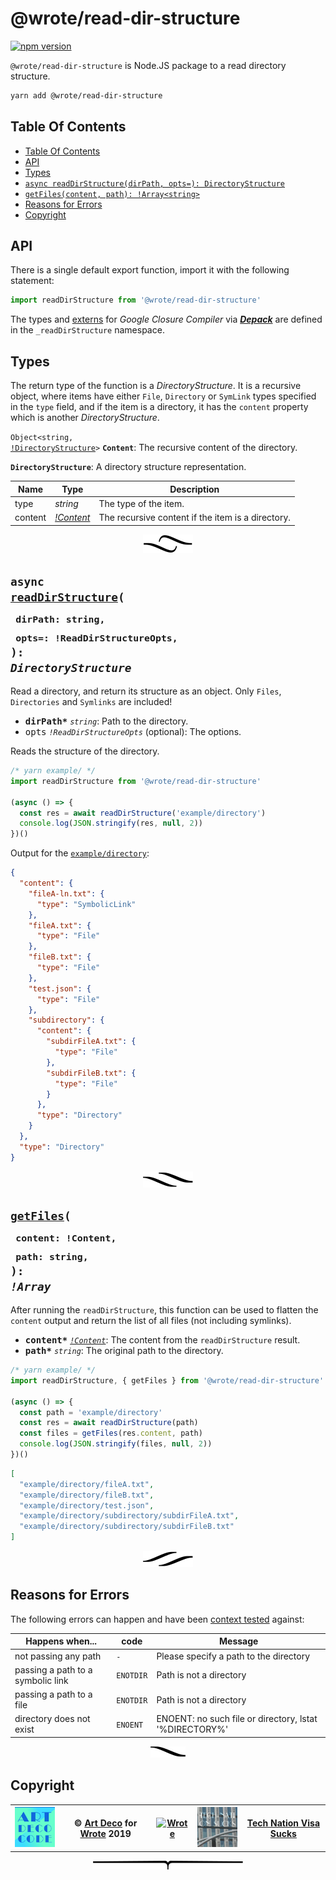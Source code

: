 # @wrote/read-dir-structure

[![npm version](https://badge.fury.io/js/%40wrote%2Fread-dir-structure.svg)](https://www.npmjs.com/package/@wrote/read-dir-structure)

`@wrote/read-dir-structure` is Node.JS package to a read directory structure.

```sh
yarn add @wrote/read-dir-structure
```

## Table Of Contents

- [Table Of Contents](#table-of-contents)
- [API](#api)
- [Types](#types)
- [`async readDirStructure(dirPath, opts=): DirectoryStructure`](#async-readdirstructuredirpath-stringopts-readdirstructureopts-directorystructure)
- [`getFiles(content, path): !Array<string>`](#getfilescontent-contentpath-string-array)
- [Reasons for Errors](#reasons-for-errors)
- [Copyright](#copyright)

## API

There is a single default export function, import it with the following statement:

```js
import readDirStructure from '@wrote/read-dir-structure'
```

The types and [externs](externs.js) for _Google Closure Compiler_ via [**_Depack_**](https://github.com/dpck/depack) are defined in the `_readDirStructure` namespace.

## Types

The return type of the function is a _DirectoryStructure_. It is a recursive object, where items have either `File`, `Directory` or `SymLink` types specified in the `type` field, and if the item is a directory, it has the `content` property which is another _DirectoryStructure_.

<code>Object&lt;string, <a href="#type-directorystructure" title="A directory structure representation.">!DirectoryStructure</a>&gt;</code> __<a name="type-content">`Content`</a>__: The recursive content of the directory.

__<a name="type-directorystructure">`DirectoryStructure`</a>__: A directory structure representation.

|  Name   |                                             Type                                              |                    Description                    |
| ------- | --------------------------------------------------------------------------------------------- | ------------------------------------------------- |
| type    | <em>string</em>                                                                               | The type of the item.                             |
| content | <em><a href="#type-content" title="The recursive content of the directory.">!Content</a></em> | The recursive content if the item is a directory. |

<p align="center"><a href="#table-of-contents">
  <img src="/.documentary/section-breaks/0.svg?sanitize=true">
</a></p>

## <code>async <ins>readDirStructure</ins>(</code><sub><br/>&nbsp;&nbsp;`dirPath: string,`<br/>&nbsp;&nbsp;`opts=: !ReadDirStructureOpts,`<br/></sub><code>): <i>DirectoryStructure</i></code>
Read a directory, and return its structure as an object. Only `Files`, `Directories` and `Symlinks` are included!

 - <kbd><strong>dirPath*</strong></kbd> <em>`string`</em>: Path to the directory.
 - <kbd>opts</kbd> <em>`!ReadDirStructureOpts`</em> (optional): The options.

Reads the structure of the directory.

```js
/* yarn example/ */
import readDirStructure from '@wrote/read-dir-structure'

(async () => {
  const res = await readDirStructure('example/directory')
  console.log(JSON.stringify(res, null, 2))
})()
```

Output for the [`example/directory`](example/directory):

```json
{
  "content": {
    "fileA-ln.txt": {
      "type": "SymbolicLink"
    },
    "fileA.txt": {
      "type": "File"
    },
    "fileB.txt": {
      "type": "File"
    },
    "test.json": {
      "type": "File"
    },
    "subdirectory": {
      "content": {
        "subdirFileA.txt": {
          "type": "File"
        },
        "subdirFileB.txt": {
          "type": "File"
        }
      },
      "type": "Directory"
    }
  },
  "type": "Directory"
}
```

<p align="center"><a href="#table-of-contents">
  <img src="/.documentary/section-breaks/1.svg?sanitize=true">
</a></p>


## <code><ins>getFiles</ins>(</code><sub><br/>&nbsp;&nbsp;`content: !Content,`<br/>&nbsp;&nbsp;`path: string,`<br/></sub><code>): <i>!Array<string></i></code>
After running the `readDirStructure`, this function can be used to flatten the `content` output and return the list of all files (not including symlinks).

 - <kbd><strong>content*</strong></kbd> <em><code><a href="1-structure.md#type-content" title="The recursive content of the directory.">!Content</a></code></em>: The content from the `readDirStructure` result.
 - <kbd><strong>path*</strong></kbd> <em>`string`</em>: The original path to the directory.

```js
/* yarn example/ */
import readDirStructure, { getFiles } from '@wrote/read-dir-structure'

(async () => {
  const path = 'example/directory'
  const res = await readDirStructure(path)
  const files = getFiles(res.content, path)
  console.log(JSON.stringify(files, null, 2))
})()
```
```json
[
  "example/directory/fileA.txt",
  "example/directory/fileB.txt",
  "example/directory/test.json",
  "example/directory/subdirectory/subdirFileA.txt",
  "example/directory/subdirectory/subdirFileB.txt"
]
```

<p align="center"><a href="#table-of-contents">
  <img src="/.documentary/section-breaks/2.svg?sanitize=true">
</a></p>

## Reasons for Errors

The following errors can happen and have been [context tested](test/spec/errors.js) against:

|          Happens when...          |   code    |                        Message                         |
| --------------------------------- | --------- | ------------------------------------------------------ |
| not passing any path              | `-` | Please specify a path to the directory                 |
| passing a path to a symbolic link | `ENOTDIR` | Path is not a directory                                |
| passing a path to a file          | `ENOTDIR` | Path is not a directory                                |
| directory does not exist          | `ENOENT` | ENOENT: no such file or directory, lstat '%DIRECTORY%' |

<p align="center"><a href="#table-of-contents">
  <img src="/.documentary/section-breaks/3.svg?sanitize=true">
</a></p>

## Copyright

<table>
  <tr>
    <th>
      <a href="https://artd.eco">
        <img width="100" src="https://raw.githubusercontent.com/wrote/wrote/master/images/artdeco.png"
          alt="Art Deco">
      </a>
    </th>
    <th>© <a href="https://artd.eco">Art Deco</a> for <a href="https://wrote.cc">Wrote</a> 2019</th>
    <th>
      <a href="https://wrote.cc">
        <img src="https://avatars3.githubusercontent.com/u/40831417?s=100" width="100" alt="Wrote">
      </a>
    </th>
    <th>
      <a href="https://www.technation.sucks" title="Tech Nation Visa">
        <img width="100" src="https://raw.githubusercontent.com/idiocc/cookies/master/wiki/arch4.jpg"
          alt="Tech Nation Visa">
      </a>
    </th>
    <th><a href="https://www.technation.sucks">Tech Nation Visa Sucks</a></th>
  </tr>
</table>

<p align="center"><a href="#table-of-contents">
  <img src="/.documentary/section-breaks/-1.svg?sanitize=true">
</a></p>